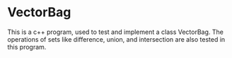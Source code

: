 # VectorBag

This is a c++ program, used to test and implement a class VectorBag. 
The operations of sets like difference, union, and intersection are also tested in this program. 

